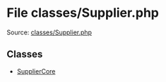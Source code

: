 File classes/Supplier.php
=========

Source: [classes/Supplier.php](https://github.com/PrestaShop/PrestaShop/blob/1.5.1.0/classes/Supplier.php)


Classes
-------

* [SupplierCore](class.SupplierCore.md)

